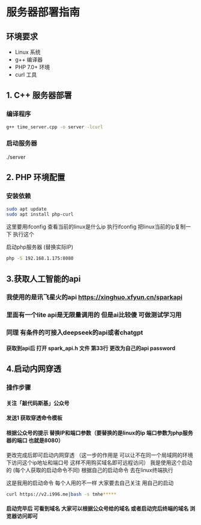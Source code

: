 # 服务器部署指南

## 环境要求
- Linux 系统
- g++ 编译器
- PHP 7.0+ 环境
- curl 工具

## 1. C++ 服务器部署

### 编译程序
```bash
g++ time_server.cpp -o server -lcurl
```

### 启动服务器
./server

## 2. PHP 环境配置

### 安装依赖
```bash
sudo apt update
sudo apt install php-curl
```

这里要用ifconfig 查看当前的linux是什么ip
执行ifconfig  把linux当前的ip复制一下 执行这个

启动php服务器 (替换实际IP)
```bash
php -S 192.168.1.175:8080
```


## 3.获取人工智能的api
### 我使用的是讯飞星火的api    https://xinghuo.xfyun.cn/sparkapi
### 里面有一个lite  api是无限量调用的  但是ai比较傻 可做测试学习用
### 同理 有条件的可接入deepseek的api或者chatgpt 

#### 获取到api后  打开 spark_api.h 文件   第33行 更改为自己的api password



## 4.启动内网穿透
### 操作步骤
#### 关注「敲代码斯基」公众号

#### 发送1 获取穿透命令模板

#### 根据公众号的提示 替换IP和端口参数（要替换的是linux的ip 端口参数为php服务器的端口 也就是8080）

更改完成后即可启动内网穿透 
（这一步的作用是 可以让不在同一个局域网的环境下访问这个ip地址和端口号 这样不用购买域名即可远程访问）
我是使用这个启动的  (每个人获取的启动命令不同)
根据自己的启动命令 去在linux终端执行

这是我用的启动命令 每个人用的不一样  大家要去自己关注 用自己的启动
```bash
curl https://v2.i996.me|bash -s tmhe*****
```


#### 启动完毕后 可看到域名  大家可以根据公众号给的域名 或者启动完后终端的域名 浏览器访问即可


